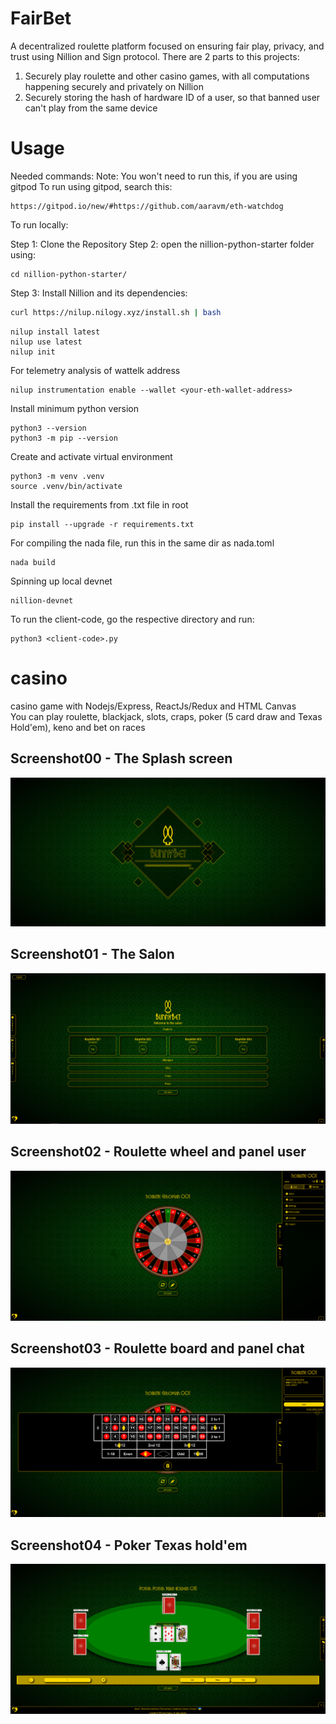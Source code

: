# FairBet
A decentralized roulette platform focused on ensuring fair play, privacy, and trust using Nillion and Sign protocol. 
There are 2 parts to this projects:
1. Securely play roulette and other casino games, with all computations happening securely and privately on Nillion
2. Securely storing the hash of hardware ID of a user, so that banned user can't play from the same device
# Usage
Needed commands: 
Note: You won't need to run this, if you are using gitpod
To run using gitpod, search this:
```
https://gitpod.io/new/#https://github.com/aaravm/eth-watchdog
```
To run locally:

Step 1: Clone the Repository
Step 2: open the nillion-python-starter folder using:
```
cd nillion-python-starter/
```

Step 3: Install Nillion and its dependencies:
```bash
curl https://nilup.nilogy.xyz/install.sh | bash
```
```
nilup install latest 
nilup use latest 
nilup init
```
For telemetry analysis of wattelk address
```
nilup instrumentation enable --wallet <your-eth-wallet-address>
```

Install minimum python version
```
python3 --version
python3 -m pip --version
```

Create and activate virtual environment
```
python3 -m venv .venv
source .venv/bin/activate
```

Install the requirements from .txt file in root
```
pip install --upgrade -r requirements.txt
```

For compiling the nada file, run this in the same dir as nada.toml
```
nada build
```

Spinning up local devnet 
```
nillion-devnet
```

To run the client-code, go the respective directory and run: 
```
python3 <client-code>.py
```

# casino
casino game with Nodejs/Express, ReactJs/Redux and HTML Canvas\
You can play roulette, blackjack, slots, craps, poker (5 card draw and Texas Hold'em), keno and bet on races

## Screenshot00 - The Splash screen
![Image 0](./server/images/00.png)

## Screenshot01 - The Salon
![Image 1](./server/images/01.png)

## Screenshot02 - Roulette wheel and panel user
![Image 2](./server/images/02.png)

## Screenshot03 - Roulette board and panel chat
![Image 3](./server/images/03.png)

## Screenshot04 - Poker Texas hold'em
![Image 4](./server/images/04.png)
